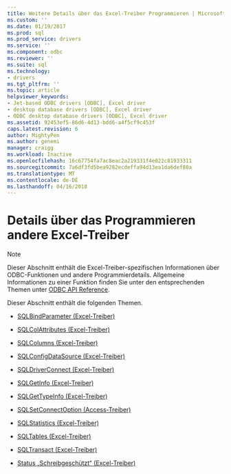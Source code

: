 ```yaml
---
title: Weitere Details über das Excel-Treiber Programmieren | Microsoft Docs
ms.custom: ''
ms.date: 01/19/2017
ms.prod: sql
ms.prod_service: drivers
ms.service: ''
ms.component: odbc
ms.reviewer: ''
ms.suite: sql
ms.technology:
- drivers
ms.tgt_pltfrm: ''
ms.topic: article
helpviewer_keywords:
- Jet-based ODBC drivers [ODBC], Excel driver
- desktop database drivers [ODBC], Excel driver
- ODBC desktop database drivers [ODBC], Excel driver
ms.assetid: 92453ef5-86d6-4d13-bdd6-a4f5cf9c453f
caps.latest.revision: 6
author: MightyPen
ms.author: genemi
manager: craigg
ms.workload: Inactive
ms.openlocfilehash: 16c67754fa7ac8eac2a219331f4e022c81933311
ms.sourcegitcommit: 7a6df3fd5bea9282ecdeffa94d13ea1da6def80a
ms.translationtype: MT
ms.contentlocale: de-DE
ms.lasthandoff: 04/16/2018
---
```

# <a name="other-excel-driver-programming-details"></a>Details über das Programmieren andere Excel-Treiber
> [!NOTE]  
>  Dieser Abschnitt enthält die Excel-Treiber-spezifischen Informationen über ODBC-Funktionen und andere Programmierdetails. Allgemeine Informationen zu einer Funktion finden Sie unter den entsprechenden Themen unter [ODBC API Reference](../../odbc/reference/syntax/odbc-api-reference.md).  
  
 Dieser Abschnitt enthält die folgenden Themen.  
  
-   [SQLBindParameter (Excel-Treiber)](../../odbc/microsoft/sqlbindparameter-excel-driver.md)  
  
-   [SQLColAttributes (Excel-Treiber)](../../odbc/microsoft/sqlcolattributes-excel-driver.md)  
  
-   [SQLColumns (Excel-Treiber)](../../odbc/microsoft/sqlcolumns-excel-driver.md)  
  
-   [SQLConfigDataSource (Excel-Treiber)](../../odbc/microsoft/odbc-jet-sqlconfigdatasource-excel-driver.md)  
  
-   [SQLDriverConnect (Excel-Treiber)](../../odbc/microsoft/sqldriverconnect-excel-driver.md)  
  
-   [SQLGetInfo (Excel-Treiber)](../../odbc/microsoft/sqlgetinfo-excel-driver.md)  
  
-   [SQLGetTypeInfo (Excel-Treiber)](../../odbc/microsoft/sqlgettypeinfo-excel-driver.md)  
  
-   [SQLSetConnectOption (Access-Treiber)](../../odbc/microsoft/sqlsetconnectoption-excel-driver.md)  
  
-   [SQLStatistics (Excel-Treiber)](../../odbc/microsoft/sqlstatistics-excel-driver.md)  
  
-   [SQLTables (Excel-Treiber)](../../odbc/microsoft/sqltables-excel-driver.md)  
  
-   [SQLTransact (Excel-Treiber)](../../odbc/microsoft/sqltransact-excel-driver.md)  
  
-   [Status „Schreibgeschützt“ (Excel-Treiber)](../../odbc/microsoft/read-only-status-excel-driver.md)
